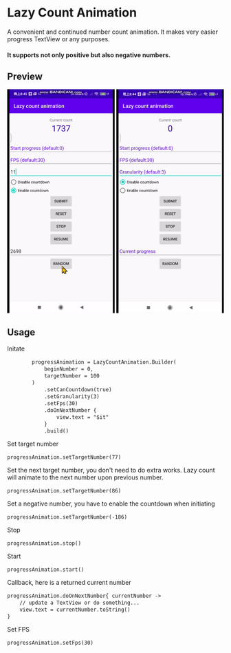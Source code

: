 # Lazy Count Animation
A convenient and continued number count animation. 
It makes very easier progress TextView or any purposes.

#### It supports not only positive but also negative numbers.

## Preview
<a href="https://raw.githubusercontent.com/frog1014/lazy_count_animation/master/art/countdown.gif"><img src="https://raw.githubusercontent.com/frog1014/lazy_count_animation/master/art/countdown.gif" width="250px"/></a>
<a href="https://github.com/frog1014/lazy_count_animation/blob/master/art/non_countdown.gif?raw=true"><img src="https://github.com/frog1014/lazy_count_animation/blob/master/art/non_countdown.gif?raw=true" width="250px"/></a>
## Usage
Initate
```
        progressAnimation = LazyCountAnimation.Builder(
            beginNumber = 0,
            targetNumber = 100
        )
            .setCanCountdown(true)
            .setGranularity(3)
            .setFps(30)
            .doOnNextNumber {
                view.text = "$it"
            }
            .build()

```

Set target number
```
progressAnimation.setTargetNumber(77)
```

Set the next target number, you don't need to do extra works. 
Lazy count will animate to the next number upon previous number.
```
progressAnimation.setTargetNumber(86)
```

Set a negative number, you have to enable the countdown when initiating
```
progressAnimation.setTargetNumber(-186)
```

Stop
```
progressAnimation.stop()
```

Start
```
progressAnimation.start()
```

Callback, here is a returned current number
```
progressAnimation.doOnNextNumber{ currentNumber ->
    // update a TextView or do something...
    view.text = currentNumber.toString()
}
```

Set FPS
```
progressAnimation.setFps(30)
```